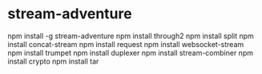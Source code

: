 # stream-adventure
npm install -g stream-adventure
npm install through2
npm install split
npm install concat-stream
npm install request
npm install websocket-stream
npm install trumpet
npm install duplexer
npm install stream-combiner
npm install crypto
npm install tar
